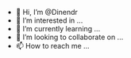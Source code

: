 - 👋 Hi, I’m @Dinendr
- 👀 I’m interested in ...
- 🌱 I’m currently learning ...
- 💞️ I’m looking to collaborate on ...
- 📫 How to reach me ...

<!---
Dinendr/Dinendr is a ✨ special ✨ repository because its `README.md` (this file) appears on your GitHub profile.
You can click the Preview link to take a look at your changes.
--->
